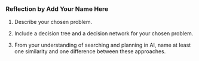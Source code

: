 ### Reflection by Add Your Name Here

1. Describe your chosen problem.

2. Include a decision tree and a decision network for your chosen problem.

3. From your understanding of searching and planning in AI, name at least one similarity and one difference between these approaches.